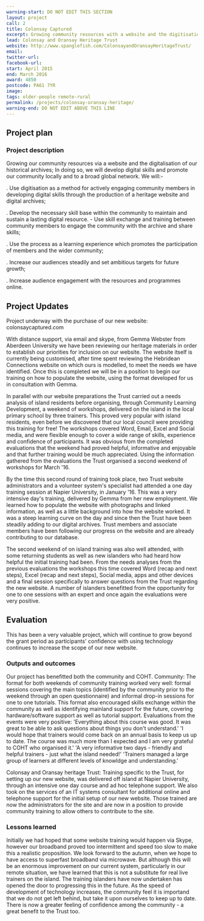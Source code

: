 ```yaml
---
warning-start: DO NOT EDIT THIS SECTION
layout: project
call: 2
title: Colonsay Captured
excerpt: Growing community resources with a website and the digitisation of historic archives
lead: Colonsay and Oransay Heritage Trust
website: http://www.spanglefish.com/ColonsayandOransayHeritageTrust/
email: 
twitter-url: 
facebook-url: 
start: April 2015
end: March 2016
award: 4850
postcode: PA61 7YR
image:
tags: older-people remote-rural
permalink: /projects/colonsay-oransay-heritage/
warning-end: DO NOT EDIT ABOVE THIS LINE
---
```



## Project plan

### Project description

Growing our community resources via a website and the digitalisation of our historical archives; In doing so, we will develop digital skills and promote our community locally and to a broad global network. We will:- 

. Use digitisation as a method for actively engaging community members in developing digital skills through the production of a heritage website and digital archives; 

. Develop the necessary skill base within the community to maintain and sustain a lasting digital resource. - Use skill exchange and training between community members to engage the community with the archive and share skills;

. Use the process as a learning experience which promotes the participation of members and the wider community;

. Increase our audiences steadily and set ambitious targets for future growth;

. Increase audience engagement with the resources and programmes online. 


## Project Updates

Project underway with the purchase of our new website: colonsaycaptured.com

With distance support, via email and skype, from Gemma Webster from Aberdeen University we have been reviewing our heritage materials in order to establish our priorities for inclusion on our website. The website itself is currently being customised, after time spent reviewing the Hebridean Connections website on which ours is modelled, to meet the needs we have identified. Once this is completed we will be in a position to begin our training on how to populate the website, using the format developed for us in consultation with Gemma.

In parallel with our website preparations the Trust carried out a needs analysis of island residents before organising, through Community Learning Development, a weekend of workshops, delivered on the island in the local primary school by three trainers. This proved very popular with island residents, even before we discovered that our local council were providing this training for free! The workshops covered Word, Email, Excel and Social media, and were flexible enough to cover a wide range of skills, experience and confidence of participants. It was obvious from the completed evaluations that the weekend had proved helpful, informative and enjoyable and that further training would be much appreciated. Using the information gathered from the evaluations the Trust organised a second weekend of workshops for March '16.

By the time this second round of training took place, two Trust website administrators and a volunteer system's specialist had attended a one day training session at Napier University, in January '16. This was a very intensive day's training, delivered by Gemma from her new employment. We learned how to populate the website with photographs and linked information, as well as a little background into how the website worked. It was a steep learning curve on the day and since then the Trust have been steadily adding to our digital archives. Trust members and associate members have been following our progress on the website and are already contributing to our database.

The second weekend of on island training was also well attended, with some returning students as well as new islanders who had heard how helpful the initial training had been. From the needs analyses from the previous evaluations the workshops this time covered Word (recap and next steps), Excel (recap and next steps), Social media, apps and other devices and a final session specifically to answer questions from the Trust regarding the new website. A number of islanders benefitted from the opportunity for one to one sessions with an expert and once again the evaluations were very positive. 

## Evaluation
This has been a very valuable project, which will continue to grow beyond the grant period as participants' confidence with using technology continues to increase the scope of our new website.


### Outputs and outcomes
Our project has benefitted both the community and COHT.
Community: The format for both weekends of community training worked very well: formal sessions covering the main topics (identified by the community prior to the weekend through an open questionnaire) and informal drop-in sessions for one to one tutorials. This format also encouraged skills exchange within the community as well as identifying mainland support for the future, covering hardware/software support as well as tutorial support.
Evaluations from the events were very positive: 
'Everything about this course was good. It was great to be able to ask questions about things you don't understand.'
'I would hope that trainers would come back on an annual basis to keep us up to date. The course was much more than I expected and I am very grateful to COHT who organised it.'
'A very informative two days - friendly and helpful trainers - just what the island needed!'
'Trainers managed a large group of learners at different levels of knowldge and understanding.'

Colonsay and Oransay heritage Trust: Training specific to the Trust, for setting up our new website, was delivered off island at Napier University, through an intensive one day course and ad hoc telephone support. We also took on the services of an IT systems consultant for additional online and telephone support for the initial setup of our new website. Those trained are now the administrators for the site and are now in a position to provide community training to allow others to contribute to the site.


### Lessons learned

Initially we had hoped that some website training would happen via Skype, however our broadband proved too intermittent and speed too slow to make this a realistic proposition. We look forward to the autumn, when we hope to have access to superfast broadband via microwave. But although this will be an enormous improvement on our current system, particularly in our remote situation, we have learned that this is not a substitute for real live trainers on the island.
The training islanders have now undertaken has opened the door to progressing this in the future. As the speed of development of technology increases, the community feel it is importand that we do not get left behind, but take it upon ourselves to keep up to date. There is now a greater feeling of confidence among the community - a great benefit to the Trust too. 
